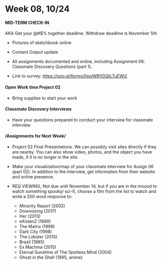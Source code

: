 # Week 08, 10/24

#### MID-TERM CHECK-IN

AKA Get your @#$% together deadline.
Withdraw deadline is November 5th 

* Pictures of sketchbook online
* Contant Output update
* All assignments documented and online, including Assignment 06: Classmate Discovery Questions (part 1). 

* Link to survey: https://goo.gl/forms/0pslWRYDQtLTuEWi2

#### Open Work time Project 02

* Bring supplies to start your work 

#### Classmate Discovery Interviews

* Have your questions prepared to conduct your interview for classmate interview  




#### /Assignments for Next Week/

* Project 02 Final Presentations. We can possibly visit sites directly if they are nearby. You can also show video, photos, and the object you have made, if it is no longer in the site.   

* Make your visualization/map of your classmate interview for Assign 06 (part 02). In addition to the interview, get information from their website and online presence. 

* REQ VIEWING, Not due until November 14, but if you are in the moood to watch something spooky/ sci-fi, choose a film from the list to watch and write a 200 word response to: 
  * Minority	Report (2002)
  * Downsizing (2017)
  * Her (2013)
  * eXistenZ (1999)
  * The	Matrix (1999)
  * Dark	City (1998)
  * The Lobster	(2015)
  * Brazil (1985)
  * Ex	Machina (2015)
  * Eternal	Sunshine	of	The	Spotless	Mind	(2004)
  * Ghost	in	the	Shell	(1995,	anime)
